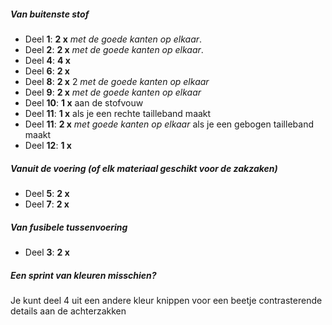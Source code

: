 ##### Van buitenste stof

- Deel **1**: **2 x** _met de goede kanten op elkaar_.
- Deel **2**: **2 x** _met de goede kanten op elkaar_.
- Deel **4**: **4 x**
- Deel **6**: **2 x**
- Deel **8**: **2 x** 2 _met de goede kanten op elkaar_
- Deel **9**: **2 x** _met de goede kanten op elkaar_
- Deel **10**: **1 x** aan de stofvouw
- Deel **11**: **1 x** als je een rechte tailleband maakt
- Deel **11**: **2 x** _met goede kanten op elkaar_ als je een gebogen tailleband maakt
- Deel **12**: **1 x**

##### Vanuit de voering (of elk materiaal geschikt voor de zakzaken)

- Deel **5**: **2 x**
- Deel **7**: **2 x**

##### Van fusibele tussenvoering

- Deel **3**: **2 x**

<Tip>

##### Een sprint van kleuren misschien?

Je kunt deel 4 uit een andere kleur knippen voor een beetje contrasterende details aan de achterzakken

</Tip>
